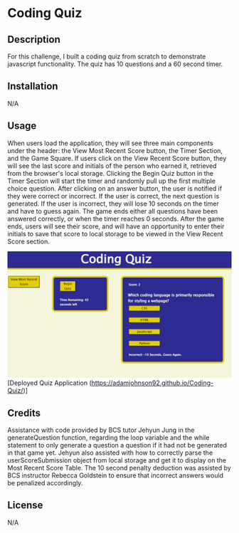 # Coding Quiz

## Description

For this challenge, I built a coding quiz from scratch to demonstrate javascript functionality. The quiz has 10 questions and a 60 second timer.

## Installation

N/A

## Usage

When users load the application, they will see three main components under the header: the View Most Recent Score button, the Timer Section, and the Game Square. If users click on the View Recent Score button, they will see the last score and initials of the person who earned it, retrieved from the browser's local storage. Clicking the Begin Quiz button in the Timer Section will start the timer and randomly pull up the first multiple choice question. After clicking on an answer button, the user is notified if they were correct or incorrect. If the user is correct, the next question is generated. If the user is incorrect, they will lose 10 seconds on the timer and have to guess again. The game ends either all questions have been answered correctly, or when the timer reaches 0 seconds. After the game ends, users will see their score, and will have an opportunity to enter their initials to save that score to local storage to be viewed in the View Recent Score section. 

![alt text](./assets/quiz-screenshot.PNG)
[Deployed Quiz Application (https://adamjohnson92.github.io/Coding-Quiz/)]


## Credits

Assistance with code provided by BCS tutor Jehyun Jung in the generateQuestion function, regarding the loop variable and the while statement to only generate a question a question if it had not be generated in that game yet. Jehyun also assisted with how to correctly parse the userScoreSubmission object from local storage and get it to display on the Most Recent Score Table. The 10 second penalty deduction was assisted by BCS instructor Rebecca Goldstein to ensure that incorrect answers would be penalized accordingly.

## License

N/A